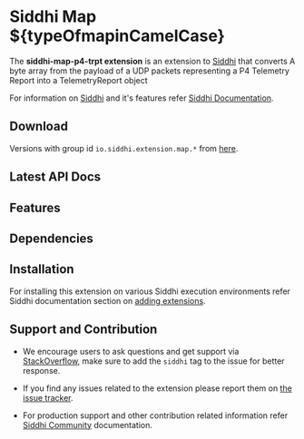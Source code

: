﻿Siddhi Map ${typeOfmapinCamelCase}
======================================

The **siddhi-map-p4-trpt extension** is an extension to <a target="_blank" href="https://siddhi.io/">Siddhi</a> that converts
A byte array from the payload of a UDP packets representing a P4 Telemetry Report into a TelemetryReport object 

For information on <a target="_blank" href="https://siddhi.io/">Siddhi</a> and it's features refer <a target="_blank" href="https://siddhi.io/redirect/docs.html">Siddhi Documentation</a>. 

## Download

Versions with group id `io.siddhi.extension.map.*` from <a target="_blank" href="https://mvnrepository.com/artifact/io.siddhi.extension.map.p4.trpt/siddhi-map-p4-trpt/">here</a>.

## Latest API Docs

## Features
    
## Dependencies 
   
## Installation
   
For installing this extension on various Siddhi execution environments refer Siddhi documentation section on <a target="_blank" href="https://siddhi.io/redirect/add-extensions.html">adding extensions</a>.
   
## Support and Contribution
   
* We encourage users to ask questions and get support via <a target="_blank" href="https://stackoverflow.com/questions/tagged/siddhi">StackOverflow</a>, make sure to add the `siddhi` tag to the issue for better response.

* If you find any issues related to the extension please report them on <a target="_blank" href="https://github.com/siddhi-io/siddhi-map-p4-trpt/issues">the issue tracker</a>.

* For production support and other contribution related information refer <a target="_blank" href="https://siddhi.io/community/">Siddhi Community</a> documentation.